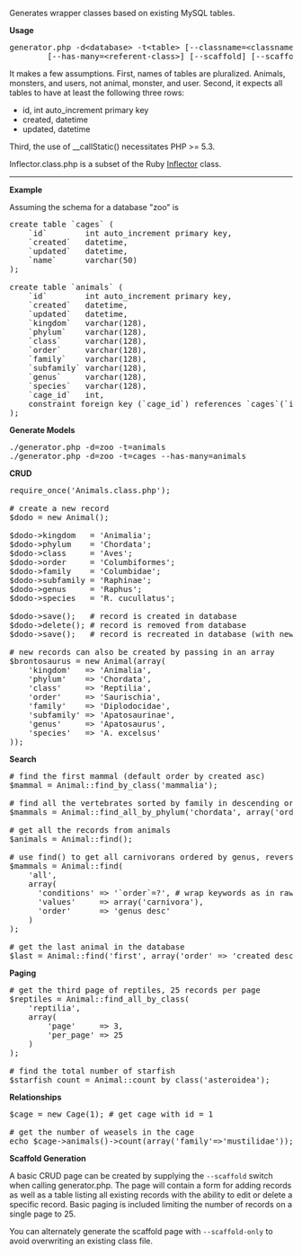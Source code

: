 Generates wrapper classes based on existing MySQL tables.

**Usage**

<pre>
generator.php -d&lt;database&gt; -t&lt;table&gt; [--classname=&lt;classname&gt;]
        [--has-many=&lt;referent-class&gt;] [--scaffold] [--scaffold-only]
</pre>

It makes a few assumptions. First, names of tables are pluralized. Animals, monsters, and users, not animal, monster, and user. Second, it expects all tables to have at least the following three rows:

* id, int auto_increment primary key
* created, datetime
* updated, datetime

Third, the use of __callStatic() necessitates PHP >= 5.3.

Inflector.class.php is a subset of the Ruby [Inflector](http://as.rubyonrails.org/classes/Inflector.html) class.

<hr>

**Example**

Assuming the schema for a database "zoo" is

<pre>
create table `cages` (
    `id`        int auto_increment primary key,
    `created`   datetime,
    `updated`   datetime,
    `name`      varchar(50)
);

create table `animals` (
    `id`        int auto_increment primary key,
    `created`   datetime,
    `updated`   datetime,
    `kingdom`   varchar(128),
    `phylum`    varchar(128),
    `class`     varchar(128),
    `order`     varchar(128),
    `family`    varchar(128),
    `subfamily` varchar(128),
    `genus`     varchar(128),
    `species`   varchar(128),
    `cage_id`   int,
    constraint foreign key (`cage_id`) references `cages`(`id`)
);
</pre>

**Generate Models**

<pre>
./generator.php -d=zoo -t=animals
./generator.php -d=zoo -t=cages --has-many=animals
</pre>

<b>CRUD</b>

<pre>
require_once('Animals.class.php');

# create a new record
$dodo = new Animal();

$dodo->kingdom   = 'Animalia';
$dodo->phylum    = 'Chordata';
$dodo->class     = 'Aves';
$dodo->order     = 'Columbiformes';
$dodo->family    = 'Columbidae';
$dodo->subfamily = 'Raphinae';
$dodo->genus     = 'Raphus';
$dodo->species   = 'R. cucullatus';

$dodo->save();   # record is created in database
$dodo->delete(); # record is removed from database
$dodo->save();   # record is recreated in database (with new id)

# new records can also be created by passing in an array
$brontosaurus = new Animal(array(
    'kingdom'   => 'Animalia',
    'phylum'    => 'Chordata',
    'class'     => 'Reptilia',
    'order'     => 'Saurischia',
    'family'    => 'Diplodocidae',
    'subfamily' => 'Apatosaurinae',
    'genus'     => 'Apatosaurus',
    'species'   => 'A. excelsus'
));
</pre>

**Search**

<pre>
# find the first mammal (default order by created asc)
$mammal = Animal::find_by_class('mammalia');

# find all the vertebrates sorted by family in descending order
$mammals = Animal::find_all_by_phylum('chordata', array('order' => 'family desc'));

# get all the records from animals
$animals = Animal::find();

# use find() to get all carnivorans ordered by genus, reverse alphabetical
$mammals = Animal::find(
    'all',
    array(
      'conditions' => '`order`=?', # wrap keywords as in raw SQL
      'values'     => array('carnivora'),
      'order'      => 'genus desc'
    )
);

# get the last animal in the database
$last = Animal::find('first', array('order' => 'created desc'));
</pre>

**Paging**

<pre>
# get the third page of reptiles, 25 records per page
$reptiles = Animal::find_all_by_class(
    'reptilia',
    array(
        'page'     => 3,
        'per_page' => 25
    )
);

# find the total number of starfish
$starfish_count = Animal::count_by_class('asteroidea');
</pre>

**Relationships**

<pre>
$cage = new Cage(1); # get cage with id = 1

# get the number of weasels in the cage
echo $cage->animals()->count(array('family'=>'mustilidae'));
</pre>

**Scaffold Generation**

A basic CRUD page can be created by supplying the <code>--scaffold</code> switch when calling generator.php. The page will contain a form for adding records as well as a table listing all existing records with the ability to edit or delete a specific record. Basic paging is included limiting the number of records on a single page to 25.

You can alternately generate the scaffold page with <code>--scaffold-only</code> to avoid overwriting an existing class file.